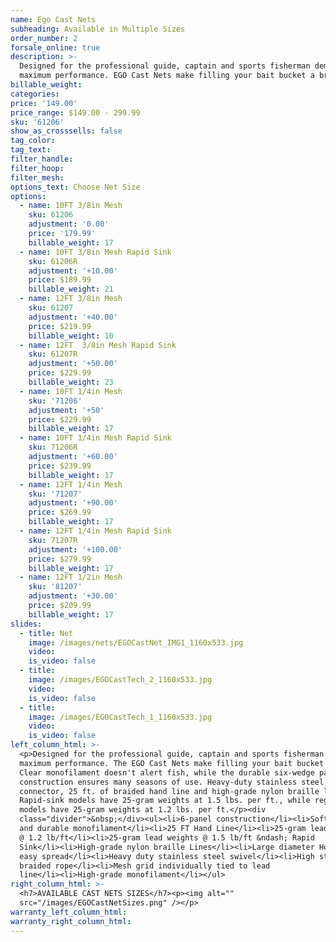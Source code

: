 ```yaml
---
name: Ego Cast Nets
subheading: Available in Multiple Sizes
order_number: 2
forsale_online: true
description: >-
  Designed for the professional guide, captain and sports fisherman demanding
  maximum performance. EGO Cast Nets make filling your bait bucket a breeze.
billable_weight:
categories:
price: '149.00'
price_range: $149.00 - 299.99
sku: '61206'
show_as_crosssells: false
tag_color:
tag_text:
filter_handle:
filter_hoop:
filter_mesh:
options_text: Choose Net Size
options:
  - name: 10FT 3/8in Mesh
    sku: 61206
    adjustment: '0.00'
    price: '179.99'
    billable_weight: 17
  - name: 10FT 3/8in Mesh Rapid Sink
    sku: 61206R
    adjustment: '+10.00'
    price: $189.99
    billable_weight: 21
  - name: 12FT 3/8in Mesh
    sku: 61207
    adjustment: '+40.00'
    price: $219.99
    billable_weight: 10
  - name: 12FT  3/8in Mesh Rapid Sink
    sku: 61207R
    adjustment: '+50.00'
    price: $229.99
    billable_weight: 23
  - name: 10FT 1/4in Mesh
    sku: '71206'
    adjustment: '+50'
    price: $229.99
    billable_weight: 17
  - name: 10FT 1/4in Mesh Rapid Sink
    sku: 71206R
    adjustment: '+60.00'
    price: $239.99
    billable_weight: 17
  - name: 12FT 1/4in Mesh
    sku: '71207'
    adjustment: '+90.00'
    price: $269.99
    billable_weight: 17
  - name: 12FT 1/4in Mesh Rapid Sink
    sku: 71207R
    adjustment: '+100.00'
    price: $279.99
    billable_weight: 17
  - name: 12FT 1/2in Mesh
    sku: '81207'
    adjustment: '+30.00'
    price: $209.99
    billable_weight: 17
slides:
  - title: Net
    image: /images/nets/EGOCastNet_IMG1_1160x533.jpg
    video:
    is_video: false
  - title:
    image: /images/EGOCastTech_2_1160x533.jpg
    video:
    is_video: false
  - title:
    image: /images/EGOCastTech_1_1160x533.jpg
    video:
    is_video: false
left_column_html: >-
  <p>Designed for the professional guide, captain and sports fisherman demanding
  maximum performance. The EGO Cast Nets make filling your bait bucket a breeze.
  Clear monofilament doesn't alert fish, while the durable six-wedge panel
  construction ensures many seasons of use. Heavy-duty stainless steel swivel
  connector, 25 ft. of braided hand line and high-grade nylon braille lines.
  Rapid-sink models have 25-gram weights at 1.5 lbs. per ft., while regular
  models have 25-gram weights at 1.2 lbs. per ft.</p><div
  class="divider">&nbsp;</div><ul><li>6-panel construction</li><li>Soft, clear
  and durable monofilament</li><li>25 FT Hand Line</li><li>25-gram lead weights
  @ 1.2 lb/ft</li><li>25-gram lead weights @ 1.5 lb/ft &ndash; Rapid
  Sink</li><li>High-grade nylon braille Lines</li><li>Large diameter Horn for
  easy spread</li><li>Heavy duty stainless steel swivel</li><li>High strength
  braided rope</li><li>Mesh grid individually tied to lead
  line</li><li>High-grade monofilament</li></ul>
right_column_html: >-
  <h7>AVAILABLE CAST NETS SIZES</h7><p><img alt=""
  src="/images/EGOCastNetSizes.png" /></p>
warranty_left_column_html:
warranty_right_column_html:
---
```


